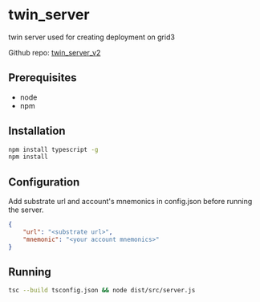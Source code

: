 # twin_server

twin server used for creating deployment on grid3

Github repo: [twin_server_v2](https://github.com/threefoldtech/twin_server_v2.git)

## Prerequisites

- node
- npm

## Installation

```bash
npm install typescript -g
npm install

```

## Configuration

Add substrate url and account's mnemonics in config.json before running the server.

```json
{
    "url": "<substrate url>",
    "mnemonic": "<your account mnemonics>"
}
```

## Running

```bash
tsc --build tsconfig.json && node dist/src/server.js
```
